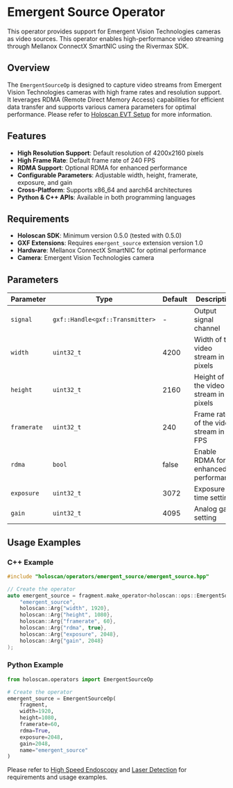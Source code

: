 # Emergent Source Operator

This operator provides support for Emergent Vision Technologies cameras as video sources. This operator enables high-performance video streaming through Mellanox ConnectX SmartNIC using the Rivermax SDK.

## Overview

The `EmergentSourceOp` is designed to capture video streams from Emergent Vision Technologies cameras with high frame rates and resolution support. It leverages RDMA (Remote Direct Memory Access) capabilities for efficient data transfer and supports various camera parameters for optimal performance. Please refer to [Holoscan EVT Setup](https://docs.nvidia.com/holoscan/sdk-user-guide/emergent_setup.html) for more information.

## Features

- **High Resolution Support**: Default resolution of 4200x2160 pixels
- **High Frame Rate**: Default frame rate of 240 FPS
- **RDMA Support**: Optional RDMA for enhanced performance
- **Configurable Parameters**: Adjustable width, height, framerate, exposure, and gain
- **Cross-Platform**: Supports x86_64 and aarch64 architectures
- **Python & C++ APIs**: Available in both programming languages

## Requirements

- **Holoscan SDK**: Minimum version 0.5.0 (tested with 0.5.0)
- **GXF Extensions**: Requires `emergent_source` extension version 1.0
- **Hardware**: Mellanox ConnectX SmartNIC for optimal performance
- **Camera**: Emergent Vision Technologies camera

## Parameters

| Parameter | Type | Default | Description |
|-----------|------|---------|-------------|
| `signal` | `gxf::Handle<gxf::Transmitter>` | - | Output signal channel |
| `width` | `uint32_t` | 4200 | Width of the video stream in pixels |
| `height` | `uint32_t` | 2160 | Height of the video stream in pixels |
| `framerate` | `uint32_t` | 240 | Frame rate of the video stream in FPS |
| `rdma` | `bool` | false | Enable RDMA for enhanced performance |
| `exposure` | `uint32_t` | 3072 | Exposure time setting |
| `gain` | `uint32_t` | 4095 | Analog gain setting |

## Usage Examples

### C++ Example

```cpp
#include "holoscan/operators/emergent_source/emergent_source.hpp"

// Create the operator
auto emergent_source = fragment.make_operator<holoscan::ops::EmergentSourceOp>(
    "emergent_source",
    holoscan::Arg{"width", 1920},
    holoscan::Arg{"height", 1080},
    holoscan::Arg{"framerate", 60},
    holoscan::Arg{"rdma", true},
    holoscan::Arg{"exposure", 2048},
    holoscan::Arg{"gain", 2048}
);
```

### Python Example

```python
from holoscan.operators import EmergentSourceOp

# Create the operator
emergent_source = EmergentSourceOp(
    fragment,
    width=1920,
    height=1080,
    framerate=60,
    rdma=True,
    exposure=2048,
    gain=2048,
    name="emergent_source"
)
```

Please refer to [High Speed Endoscopy](../../applications/high_speed_endoscopy/README.md) and [Laser Detection](../../applications/laser_detection_latency/laser_detection/README.md) for requirements and usage examples.
